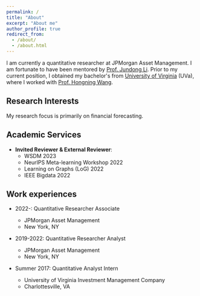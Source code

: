 ```yaml
---
permalink: /
title: "About"
excerpt: "About me"
author_profile: true
redirect_from: 
  - /about/
  - /about.html
---
```


<!--I am currently a quantitative researcher at JPMorgan Asset Management and a part-time Master's student in the Computer Science department at [Columbia University](https://www.engineering.columbia.edu/). I enjoy learning and conducting AI research during my free time. I am fortunate to have been mentored by [Prof. Jundong Li](http://www.ece.virginia.edu/~jl6qk/). Prior to my current position, I obtained my bachelor's from [University of Virginia](https://www.virginia.edu/) (UVa), where I worked with [Prof. Hongning Wang](https://www.cs.virginia.edu/~hw5x/).-->
I am currently a quantitative researcher at JPMorgan Asset Management. I am fortunate to have been mentored by [Prof. Jundong Li](http://www.ece.virginia.edu/~jl6qk/). Prior to my current position, I obtained my bachelor's from [University of Virginia](https://www.virginia.edu/) (UVa), where I worked with [Prof. Hongning Wang](https://www.cs.virginia.edu/~hw5x/).

Research Interests
---
<!--My research focus is primarily on graph machine learning. Specifically, I am interested in **fair and robust graph learning, dynamic graph learning, and few shot learning on graphs**.-->
My research focus is primarily on financial forecasting.

Academic Services
------
* **Invited Reviewer & External Reviewer**:
  * WSDM 2023
  * NeurIPS Meta-learning Workshop 2022
  * Learning on Graphs (LoG) 2022
  * IEEE Bigdata 2022

Work experiences
------
* 2022-:  Quantitative Researcher Associate
  * JPMorgan Asset Management
  * New York, NY

* 2019-2022: Quantitative Researcher Analyst
  * JPMorgan Asset Management
  * New York, NY

* Summer 2017: Quantitative Analyst Intern
  * University of Virginia Investment Management Company
  * Charlottesville, VA
